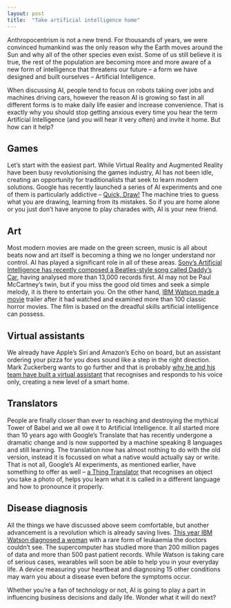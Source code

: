 ```yaml
---
layout: post
title:  "Take artificial intelligence home"
---
```


Anthropocentrism is not a new trend. For thousands of years, we were convinced humankind was the only reason why the Earth moves around the Sun and why all of the other species even exist. Some of us still believe it is true, the rest of the population are becoming more and more aware of a new form of intelligence that threatens our future – a form we have designed and built ourselves – Artificial Intelligence.

When discussing AI, people tend to focus on robots taking over jobs and machines driving cars, however the reason AI is growing so fast in all different forms is to make daily life easier and increase convenience. That is exactly why you should stop getting anxious every time you hear the term Artificial Intelligence (and you will hear it very often) and invite it home. But how can it help?

## Games
Let’s start with the easiest part. While Virtual Reality and Augmented Reality have been busy revolutionising the games industry, AI has not been idle, creating an opportunity for traditionalists that seek to learn modern solutions. Google has recently launched a series of AI experiments and one of them is particularly addictive – [Quick, Draw!](https://experiments.withgoogle.com/quick-draw) The machine tries to guess what you are drawing, learning from its mistakes. So if you are home alone or you just don’t have anyone to play charades with, AI is your new friend.

## Art
Most modern movies are made on the green screen, music is all about beats now and art itself is becoming a thing we no longer understand nor control. AI has played a significant role in all of these areas. [Sony’s Artificial Intelligence has recently composed a Beatles-style song called Daddy’s Car](https://www.theverge.com/2016/9/26/13055938/ai-pop-song-daddys-car-sony), having analysed more than 13,000 records first. AI may not be Paul McCartney’s twin, but if you miss the good old times and seek a simple melody, it is there to entertain you. On the other hand, [IBM Watson made a movie](https://www.polygon.com/2016/9/1/12753298/morgan-trailer-artificial-intelligence) trailer after it had watched and examined more than 100 classic horror movies. The film is based on the dreadful skills artificial intelligence can possess.

## Virtual assistants
We already have Apple’s Siri and Amazon’s Echo on board, but an assistant ordering your pizza for you does sound like a step in the right direction. Mark Zuckerberg wants to go further and that is probably [why he and his team have built a virtual assistant](https://www.theverge.com/2016/8/29/12691608/mark-zuckerberg-artificial-intelligence-smart-house-demo) that recognises and responds to his voice only, creating a new level of a smart home.

## Translators
People are finally closer than ever to reaching and destroying the mythical Tower of Babel and we all owe it to Artificial Intelligence. It all started more than 10 years ago with Google’s Translate that has recently undergone a dramatic change and is now supported by a machine speaking 8 languages and still learning. The translation now has almost nothing to do with the old version, instead it is focussed on what a native would actually say or write. That is not all, Google’s AI experiments, as mentioned earlier, have something to offer as well – [a Thing Translator](https://www.youtube.com/watch?v=bH5sU7ew5V4) that recognises an object you take a photo of, helps you learn what it is called in a different language and how to pronounce it properly.

## Disease diagnosis
All the things we have discussed above seem comfortable, but another advancement is a revolution which is already saving lives. [This year IBM Watson diagnosed a woman](https://www.newscientist.com/article/2109354-dr-house-goes-digital-as-ibms-watson-diagnoses-rare-diseases/) with a rare form of leukaemia the doctors couldn’t see. The supercomputer has studied more than 200 million pages of data and more than 500 past patient records. While Watson is taking care of serious cases, wearables will soon be able to help you in your everyday life. A device measuring your heartbeat and diagnosing 15 other conditions may warn you about a disease even before the symptoms occur.

Whether you’re a fan of technology or not, AI is going to play a part in influencing business decisions and daily life. Wonder what it will do next?
